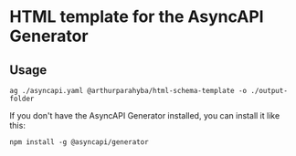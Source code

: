 # HTML template for the AsyncAPI Generator

## Usage

```
ag ./asyncapi.yaml @arthurparahyba/html-schema-template -o ./output-folder
```

If you don't have the AsyncAPI Generator installed, you can install it like this:

```
npm install -g @asyncapi/generator
```
